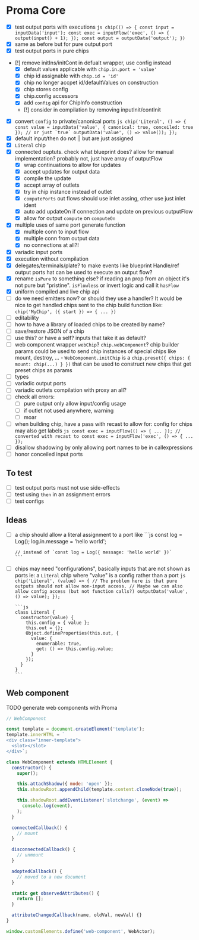 # Proma Core

- [x] test output ports with executions
      `js chip(() => { const input = inputData('input'); const exec = inputFlow('exec', () => { output(input() + 1); }); const output = outputData('output'); }) `
- [x] same as before but for pure output port
- [x] test output ports in pure chips
- [!] remove initIns/initCont in defualt wrapper, use config instead
  - [x] default values applicable with `chip.in.port = 'value'`
  - [x] chip id assignable with `chip.id = 'id'`
  - [x] chip no longer accpet id/defaultValues on construction
  - [x] chip stores config
  - [x] chip.config accessors
  - [x] add `config` api for ChipInfo construction
  - [!] consider in compilation by removing inputInit/contInit
- [x] convert `config` to private/canonical ports
      `` js chip('Literal', () => { const value = inputData('value', { canonical: true, conceiled: true }); // or just `true` outputData('value', () => value()); });  ``
- [x] default input/then do not || but are just assigned
- [x] `Literal` chip
- [x] connected ouptuts. check what blueprint does? allow for manual implementation?
      probably not, just have array of outputFlow
  - [x] wrap continuations to allow for updates
  - [x] accept updates for output data
  - [x] compile the update
  - [x] accept array of outlets
  - [x] try in chip instance instead of outlet
  - [x] `computePorts` out flows should use inlet assing, other use just inlet ident
  - [x] auto add updateOn if connection and update on previous outputFlow
  - [x] allow for output `compute` on `computeOn`
- [x] multiple uses of same port generate function
  - [x] multiple conn to input flow
  - [x] multiple conn from output data
  - [x] no connections at all?!
- [x] variadic input ports
- [x] execution without compilation
- [x] delegates/terminals/plate? to make events like blueprint
      Handle/ref output ports hat can be used to execute an output flow?
- [x] rename `isPure` to something else? if reading an prop from an object
      it's not pure but "pristine". `isFlowless` or invert logic and call it `hasFlow`
- [x] uniform compiled and live chip api
- [ ] do we need emitters now? or should they use a handler?
      It would be nice to get handled chips sent to the chip build function
      like: `chip('MyChip', ({ start }) => { ... })`
- [ ] editability
- [ ] how to have a library of loaded chips to be created by name?
- [ ] save/restore JSON of a chip
- [ ] use this? or have a self? inputs that take it as default?
- [ ] web component wrapper `webChip`? `chip.webComponent`?
      chip builder params could be used to send chip instances of special
      chips like mount, destroy, ... - `WebComponent.initChip` is a `chip.preset({ chips: { mount: chip(...) } })` that can be used to construct
      new chips that get preset chips as params
- [ ] types
- [ ] variadic output ports
- [ ] variadic outlets compilation with proxy an all?
- [ ] check all errors:
  - [ ] pure output only allow input/config usage
  - [ ] if outlet not used anywhere, warning
  - [ ] moar
- [ ] when building chip, have a pass with recast to allow for:
      config for chips may also get labels
      `js const exec = inputFlow(() => { ... }); // converted with recast to const exec = inputFlow('exec', () => { ... }); `
- [ ] disallow shadowing by only allowing port names to be in callexpressions
- [ ] honor conceiled input ports

## To test

- [ ] test output ports must not use side-effects
- [ ] test using `then` in an assignment errors
- [ ] test configs

## Ideas

- [ ] a chip should allow a literal assignment to a port like
      ```js
      const log = Log();
      log.in.message = 'hello world';

      // instead of `const log = Log({ message: 'hello world' })`
      ```

- [ ] chips may need "configurations", basically inputs that are not shown as ports
      ie: a `Literal` chip where "value" is a config rather than a port
      `js chip('Literal', (value) => { // The problem here is that pure outputs should not allow non-input access. // Maybe we can also allow config access (but not function calls?) outputData('value', () => value); }); `

      ```js
      class Literal {
        constructor(value) {
          this.config = { value };
          this.out = {};
          Object.defineProperties(this.out, {
            value: {
              enumerable: true,
              get: () => this.config.value;
            }
          });
        }
      }
      ```

## Web component

 TODO generate web components with Proma

```js
// WebComponent

const template = document.createElement('template');
template.innerHTML = `
<div class="inner-template">
  <slot></slot>
</div>`;

class WebComponent extends HTMLElement {
  constructor() {
    super();

    this.attachShadow({ mode: 'open' });
    this.shadowRoot.appendChild(template.content.cloneNode(true));

    this.shadowRoot.addEventListener('slotchange', (event) =>
      console.log(event),
    );
  }

  connectedCallback() {
    // mount
  }

  disconnectedCallback() {
    // unmount
  }

  adoptedCallback() {
    // moved to a new document
  }

  static get observedAttributes() {
    return [];
  }

  attributeChangedCallback(name, oldVal, newVal) {}
}

window.customElements.define('web-component', WebActor);
```